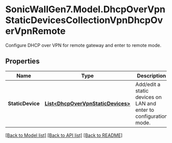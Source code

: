 # SonicWallGen7.Model.DhcpOverVpnStaticDevicesCollectionVpnDhcpOverVpnRemote
Configure DHCP over VPN for remote gateway and enter to remote mode.

## Properties

Name | Type | Description | Notes
------------ | ------------- | ------------- | -------------
**StaticDevice** | [**List&lt;DhcpOverVpnStaticDevices&gt;**](DhcpOverVpnStaticDevices.md) | Add/edit a static devices on LAN and enter to configuration mode. | [optional] 

[[Back to Model list]](../README.md#documentation-for-models) [[Back to API list]](../README.md#documentation-for-api-endpoints) [[Back to README]](../README.md)

